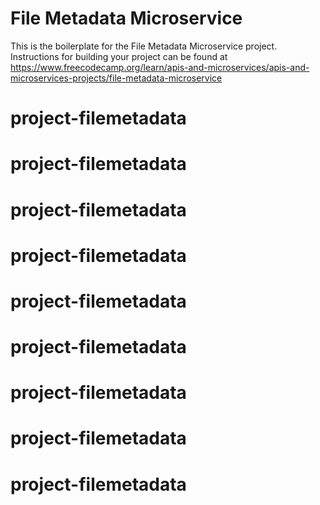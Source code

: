 # File Metadata Microservice

This is the boilerplate for the File Metadata Microservice project. Instructions for building your project can be found at https://www.freecodecamp.org/learn/apis-and-microservices/apis-and-microservices-projects/file-metadata-microservice
# project-filemetadata
# project-filemetadata
# project-filemetadata
# project-filemetadata
# project-filemetadata
# project-filemetadata
# project-filemetadata
# project-filemetadata
# project-filemetadata
